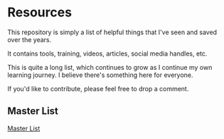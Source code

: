 # Resources
This repository is simply a list of helpful things that I've seen and saved over the years.

It contains tools, training, videos, articles, social media handles, etc.

This is quite a long list, which continues to grow as I continue my own learning journey.  I believe there's something here for everyone.

If you'd like to contribute, please feel free to drop a comment.

## Master List
[Master List](Resources.html)